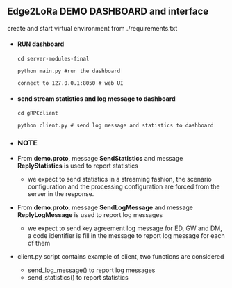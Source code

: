 ##  Edge2LoRa DEMO DASHBOARD and interface

  create and start virtual environment from ./requirements.txt

- #### RUN dashboard

  `cd server-modules-final`

  `python main.py #run the dashboard` 

  `connect to 127.0.0.1:8050 # web UI`

- #### send stream statistics and log message to dashboard

  `cd gRPCclient`

  `python client.py # send log message and statistics to dashboard`


- ### NOTE
- From **demo.proto**, message **SendStatistics** and message **ReplyStatistics** is used to report statistics
  - we expect to send statistics in a streaming fashion, the scenario configuration and the processing configuration are forced from the server in the response.
- From **demo.proto**, message **SendLogMessage** and message **ReplyLogMessage** is used to report log messages
  - we expect to send key agreement log message for ED, GW and DM, a code identifier is fill in the message to report log message for each of them
- client.py script contains example of client, two functions are considered 
  - send_log_message() to report log messages
  - send_statistics() to report statistics

